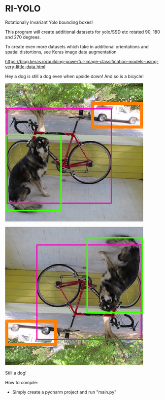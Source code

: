 # RI-YOLO
Rotationally Invariant Yolo bounding boxes! 

This program will create additional datasets for yolo/SSD etc rotated 90, 180 and 270 degrees.

To create even more datasets which take in additional orientations and spatial distortions, see Keras image data augmentation

https://blog.keras.io/building-powerful-image-classification-models-using-very-little-data.html

Hey a dog is still a dog even when upside down! And so is a bicycle!

![Doggy upright](687474703a2f2f706a7265646469652e636f6d2f6d656469612f696d6167652f66696e616c2e706e67.png)

![Doggy upside down](updown.png)

Still a dog!

How to compile:


- Simply create a pycharm project and run "main.py"
